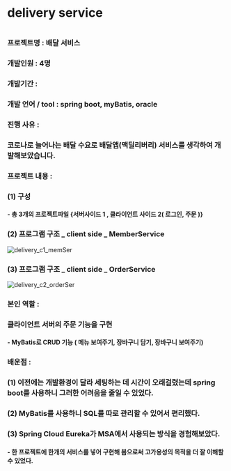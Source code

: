 # delivery service
#
  
### 프로젝트명 : 배달 서비스  
### 개발인원 : 4명 
### 개발기간 : 
### 개발 언어 / tool : spring boot, myBatis, oracle    
### 진행 사유 :   
### 코로나로 늘어나는 배달 수요로 배달앱(맥딜리버리) 서비스를 생각하여 개발해보았습니다.    
### 프로젝트 내용 :   
### (1) 구성    
#### - 총 3개의 프로젝트파일 {서버사이드 1 , 클라이언트 사이드 2( 로그인, 주문 )}    
### (2) 프로그램 구조 _ client side _ MemberService    

  ![delivery_c1_memSer](https://user-images.githubusercontent.com/105413173/173966195-38dc4b58-8940-41bb-af63-3349b8d4739b.JPG)

### (3) 프로그램 구조 _ client side _ OrderService    

  ![delivery_c2_orderSer](https://user-images.githubusercontent.com/105413173/173966232-d1bce681-62cf-44d9-895b-7040082470b6.JPG)

### 본인 역할 :  
### 클라이언트 서버의 주문 기능을 구현   
#### - MyBatis로 CRUD 기능 ( 메뉴 보여주기, 장바구니 담기, 장바구니 보여주기)    
  
  
### 배운점 :    
### (1) 이전에는 개발환경이 달라 세팅하는 데 시간이 오래걸렸는데 spring boot를 사용하니 그러한 어려움을 줄일 수 있었다.   
### (2) MyBatis를 사용하니 SQL를 따로 관리할 수 있어서 편리했다.   
### (3) Spring Cloud Eureka가 MSA에서 사용되는 방식을 경험해보았다.   
#### - 한 프로젝트에 한개의 서비스를 넣어 구현해 봄으로써 고가용성의 목적을 더 잘 이해할수 있었다.   
